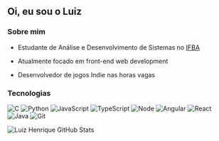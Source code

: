 ## Oi, eu sou o __Luiz__  

### Sobre mim  

* Estudante de Análise e Desenvolvimento de Sistemas no [IFBA](https://portal.ifba.edu.br/)  

* Atualmente focado em front-end web development

* Desenvolvedor de jogos Indie nas horas vagas  

### Tecnologias  

![C](https://img.icons8.com/color/48/000000/c-programming.png)
![Python](https://img.icons8.com/color/48/000000/python--v1.png)
![JavaScript](https://img.icons8.com/color/48/000000/javascript--v1.png)
![TypeScript](https://img.icons8.com/color/48/000000/typescript.png)
![Node](https://img.icons8.com/color/48/000000/nodejs.png)
![Angular](https://img.icons8.com/color/48/000000/angularjs.png)
![React](https://img.icons8.com/office/48/000000/react.png)
![Java](https://img.icons8.com/color/50/000000/java-coffee-cup-logo--v1.png)
![Git](https://img.icons8.com/color/48/000000/git.png)  

![Luiz Henrique GitHub Stats](https://github-readme-stats.vercel.app/api?username=luizhenriquelobo1&theme=tokyonight&show_icons=true)